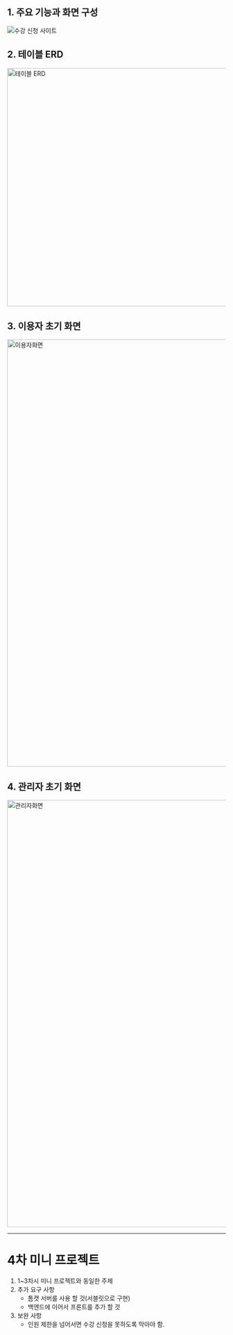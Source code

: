## 1. 주요 기능과 화면 구성
![수강 신청 사이트](https://user-images.githubusercontent.com/90540377/216827946-2440cb69-6125-42a2-ade3-30b197ff0596.png)

## 2. 테이블 ERD
<img width="549" alt="테이블 ERD" src="https://user-images.githubusercontent.com/90540377/216829015-1867f439-e0eb-436a-8f8e-54fb22c8eb68.png">

## 3. 이용자 초기 화면
<img width="984" alt="이용자화면" src="https://user-images.githubusercontent.com/90540377/216828703-4157038d-cd22-4fd9-b346-2d0402b25f9c.png">

## 4. 관리자 초기 화면
<img width="984" alt="관리자화면" src="https://user-images.githubusercontent.com/90540377/216828739-ed2cec98-55cb-4784-be86-6d06338491a2.png">

---

# 4차 미니 프로젝트
1. 1~3차시 미니 프로젝트와 동일한 주제    
2. 추가 요구 사항
    - 톰캣 서버를 사용 할 것(서블릿으로 구현)
    - 백엔드에 이어서 프론트를 추가 할 것
3. 보완 사항
    - 인원 제한을 넘어서면 수강 신청을 못하도록 막아야 함.
